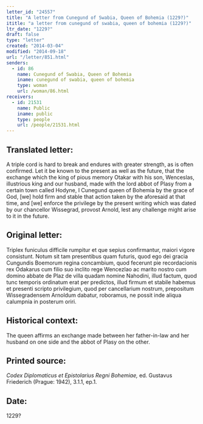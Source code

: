 ```yaml
---
letter_id: "24557"
title: "A letter from Cunegund of Swabia, Queen of Bohemia (1229?)"
ititle: "a letter from cunegund of swabia, queen of bohemia (1229?)"
ltr_date: "1229?"
draft: false
type: "letter"
created: "2014-03-04"
modified: "2014-09-18"
url: "/letter/851.html"
senders:
  - id: 86
    name: Cunegund of Swabia, Queen of Bohemia
    iname: cunegund of swabia, queen of bohemia
    type: woman
    url: /woman/86.html
receivers:
  - id: 21531
    name: Public
    iname: public
    type: people
    url: /people/21531.html
---
```

<h2> Translated letter:</h2>A triple cord is hard to break and endures with greater strength, as is often confirmed.  Let it be known to the present as well as the future, that the exchange which the king of pious memory Otakar with his son, Wenceslas, illustrious king and our husband, made with the lord abbot of Plasy from a certain town called Hodyne, I Cunegund queen of Bohemia by the grace of God, [we] hold firm and stable that action taken by the aforesaid at that time, and [we] enforce the privilege by the present writing which was dated by our chancellor Wissegrad, provost Arnold, lest any challenge might arise to it in the future.
<h2 class="mt-4"> Original letter:</h2>Triplex funiculus difficile rumpitur et que sepius confirmantur, maiori vigore consistunt.  Notum sit tam presentibus quam futuris, quod ego dei gracia Cungundis Boemorum regina concambium, quod fecerunt pie recordacionis rex Odakarus cum filio suo inclito rege Wencezlao ac marito nostro cum domino abbate de Plaz de villa quadam nomine Nahodini, illud factum, quod tunc temporis ordinatum erat per predictos, illud firmum et stabile habemus et presenti scripto privilegium, quod per cancellarium nostrum, prepositum Wissegradensem Arnoldum dabatur, roboramus, ne possit inde aliqua calumpnia in posterum oriri.
<h2 class="mt-4"> Historical context:</h2>The queen affirms an exchange made between her father-in-law and her husband on one side and the abbot of Plasy on the other.
<h2 class="mt-4"> Printed source:</h2><p><em>Codex Diplomaticus et Epistolarius Regni Bohemiae,</em> ed. Gustavus Friederich (Prague: 1942), 3.1.1, ep.1.</p><h2 class="mt-4"> Date:</h2>1229?